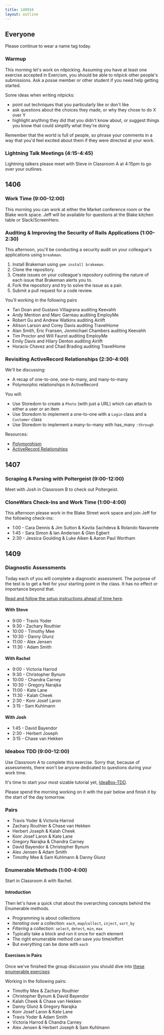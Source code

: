 ```yaml
---
title: 140916
layout: outline
---
```


## Everyone

Please continue to wear a name tag today.

### Warmup

This morning let's work on nitpicking. Assuming you have at least one exercise
accepted in Exercism, you should be able to nitpick other people's submissions.
Ask a posse member or other student if you need help getting started.

Some ideas when writing nitpicks:

* point out techniques that you particularly like or don't like
* ask questions about the choices they made, or why they chose to do X over Y
* highlight anything they did that you didn't know about, or suggest things you
know that could simplify what they're doing

Remember that the world is full of people, so phrase your comments in a way
that you'd feel excited about them if they were directed at your work.

### Lightning Talk Meetings (4:15-4:45)

Lightning talkers please meet with Steve in Classroom A at 4:15pm to go over your
outlines.

## 1406

### Work Time (9:00-12:00)

This morning you can work at either the Market conference room or the Blake work
space. Jeff will be available for questions at the Blake kitchen table or Slack/ScreenHero.

### Auditing & Improving the Security of Rails Applications (1:00-2:30)

This afternoon, you'll be conducting a security audit on your colleague's applications using `breakman`.

1. Install Brakeman using `gem install brakeman`.
2. Clone the repository.
3. Create issues on your colleague's repository outlining the nature of each issue that Brakeman alerts you to.
4. Fork the repository and try to solve the issue as a pair.
5. Submit a pull request for a code review.

You'll working in the following pairs

* Tan Doan and Gustavo Villagrana auditing Keevahh
* Andy Mention and Marc Garreau auditing EmployMe
* Robert Gu and Andrew Watkins auditing Airlift
* Allison Larson and Corey Davis auditing TravelHome
* Alan Smith, Eric Fransen, Jonmichael Chambers auditing Keevahh
* Tim Proctor and Will Faurot auditing EmployMe
* Emily Davis and Hilary Denton auditing Airlift
* Horacio Chavez and Chad Brading auditing TravelHome

### Revisiting ActiveRecord Relationships (2:30-4:00)

We'll be discussing:

* A recap of one-to-one, one-to-many, and many-to-many
* Polymorphic relationships in ActiveRecord

You will:

* Use Storedom to create a `Photo` (with just a URL) which can attach to either
a user or an item
* Use Storedom to implement a one-to-one with a `Login` class and a `Customer` class
* Use Storedom to implement a many-to-many with has_many `:through`

Resources:

* [Polymorphism](http://tutorials.jumpstartlab.com/topics/models/polymorphism.html)
* [ActiveRecord Relationships](http://tutorials.jumpstartlab.com/topics/models/relationships.html)

## 1407

### Scraping & Parsing with Poltergeist (9:00-12:00)

Meet with Josh in Classroom B to check out Poltergeist.

### CloneWars Check-Ins and Work Time (1:00-4:00)

This afternoon please work in the Blake Street work space and join Jeff for
the following check-ins:

* 1:00 - Cara Dennis & Jim Sutton & Kavita Sachdeva & Rolando Navarrete
* 1:45 - Sara Simon & Ian Andersen & Glen Egbert
* 2:30 - Jessica Goulding & Luke Aiken & Aaron Paul Wortham

## 1409

### Diagnostic Assessments

Today each of you will complete a diagnostic assessment. The purpose of the
test is to get a feel for your starting point in the class. It has no effect or
importance beyond that.

[Read and follow the setup instructions ahead of time here](http://tutorials.jumpstartlab.com/academy/assessments/mythical_creatures.html).

#### With Steve

* 9:00 - Travis Yoder
* 9:30 - Zachary Routhier
* 10:00 - Timothy Mee
* 10:30 - Danny Glunz
* 11:00 - Alex Jensen
* 11:30 - Adam Smith

#### With Rachel

* 9:00 - Victoria Harrod
* 9:30 - Christopher Bynum
* 10:00 - Chandra Carney
* 10:30 - Gregory Narajka
* 11:00 - Kate Lane
* 11:30 - Kalah Cheek
* 2:30 - Konr Josef Laron
* 3:15 - Sam Kuhlmann

#### With Josh

* 1:45 - David Bayendor
* 2:30 - Herbert Joseph
* 3:15 - Chase van Hekken

### Ideabox TDD (9:00-12:00)

Use Classroom A to complete this exercise. Sorry that, because of assessments,
there won't be anyone dedicated to questions during your work time.

It's time to start your most sizable tutorial yet,
[IdeaBox-TDD](http://tutorials.jumpstartlab.com/academy/workshops/ideabox/tdd_minitest.html).

Please spend the morning working on it with the pair below and finish it by
the start of the day tomorrow.

### Pairs

* Travis Yoder & Victoria Harrod
* Zachary Routhier & Chase van Hekken
* Herbert Joseph & Kalah Cheek
* Konr Josef Laron & Kate Lane
* Gregory Narajka & Chandra Carney
* David Bayendor & Christopher Bynum
* Alex Jensen & Adam Smith
* Timothy Mee & Sam Kuhlmann & Danny Glunz

### Enumerable Methods (1:00-4:00)

Start in Classroom A with Rachel.

#### Introduction

Then let's have a quick chat about the overarching concepts behind the Enumerable methods.

* Programming is about collections
* *Iterating* over a collection: `each`, `map`/`collect`, `inject`, `sort_by`
* *Filtering* a collection: `select`, `detect`, `min`, `max`
* Typically take a block and run it once for each element
* The right enumerable method can save you time/effort
* But everything can be done with `each`

#### Exercises in Pairs

Once we've finished the group discussion you should dive into
[these enumerable exercises](https://github.com/JumpstartLab/enums-exercises)

Working in the following pairs:

* Timothy Mee & Zachary Routhier
* Christopher Bynum & David Bayendor
* Kalah Cheek & Chase van Hekken
* Danny Glunz & Gregory Narajka
* Konr Josef Laron & Kate Lane
* Travis Yoder & Adam Smith
* Victoria Harrod & Chandra Carney
* Alex Jensen & Herbert Joseph & Sam Kuhlmann
